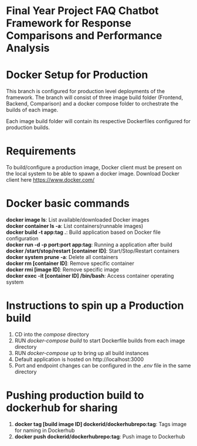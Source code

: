 # Final Year Project FAQ Chatbot Framework for Response Comparisons and Performance Analysis

# Docker Setup for Production
This branch is configured for production level deployments of the framework. The branch will consist of three image build folder (Frontend, Backend, Comparison) and a docker compose folder to orchestrate the builds of each image.

Each image build folder will contain its respective Dockerfiles configured for production builds.

# Requirements
To build/configure a production image, Docker client must be present on the local system to be able to spawn a docker image. Download Docker client here https://www.docker.com/

# Docker basic commands
**docker image ls**: List available/downloaded Docker images<br/>
**docker container ls -a**: List containers(runnable images)<br/>
**docker build -t app:tag .**: Build application based on Docker file configuration<br/>
**docker run -d -p port:port app:tag**: Running a application after build<br/>
**docker /start/stop/restart [container ID]**: Start/Stop/Restart containers<br/>
**docker system prune -a**: Delete all containers<br/>
**docker rm [container ID]**: Remove specific container<br/>
**docker rmi [image ID]**: Remove specific image<br/>
**docker exec -it [container ID] /bin/bash**: Access container operating system<br/>

# Instructions to spin up a Production build
1. CD into the *compose* directory
2. RUN *docker-compose build* to start Dockerfile builds from each image directory
3. RUN *docker-compose up* to bring up all build instances
4. Default application is hosted on http://localhost:3000
5. Port and endpoint changes can be configured in the *.env* file in the same directory

# Pushing production build to dockerhub for sharing
1. **docker tag [build image ID] dockerid/dockerhubrepo:tag**: Tags image for naming in Dockerhub
2. **docker push dockerid/dockerhubrepo:tag**: Push image to Dockerhub
